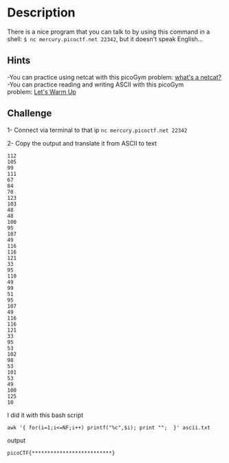 # Description #

There is a nice program that you can talk to by using this command in a shell: `$ nc mercury.picoctf.net 22342`, but it doesn't speak English...

## Hints ##

-You can practice using netcat with this picoGym problem: [what's a netcat?](https://play.picoctf.org/practice/challenge/34)
-You can practice reading and writing ASCII with this picoGym problem: [Let's Warm Up](https://play.picoctf.org/practice/challenge/22)

## Challenge ##


1- Connect via terminal to that ip
`nc mercury.picoctf.net 22342`

2- Copy the output and translate it from ASCII to text
```
112 
105 
99 
111 
67 
84 
70 
123 
103 
48 
48 
100 
95 
107 
49 
116 
116 
121 
33 
95 
110 
49 
99 
51 
95 
107 
49 
116 
116 
121 
33 
95 
53 
102 
98 
53 
101 
53 
49 
100 
125 
10 
```

I did it with this bash script
```
awk '{ for(i=1;i<=NF;i++) printf("%c",$i); print "";  }' ascii.txt 
```
output
```
picoCTF{**************************}
```